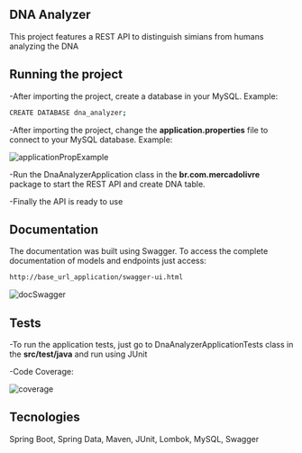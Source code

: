 ## DNA Analyzer

This project features a REST API to distinguish simians from humans analyzing the DNA

## Running the project

-After importing the project, create a database in your MySQL. Example:
```bash
CREATE DATABASE dna_analyzer;
```

-After importing the project, change the <b>application.properties</b> file to connect to your MySQL database. Example:

![applicationPropExample](https://user-images.githubusercontent.com/13589045/97759159-37bb8f00-1adf-11eb-8fed-8eef5cc4de4f.png)

-Run the DnaAnalyzerApplication class in the <b>br.com.mercadolivre</b> package to start the REST API and create DNA table.

-Finally the API is ready to use

## Documentation

The documentation was built using Swagger. To access the complete documentation of models and endpoints just access:
```bash
http://base_url_application/swagger-ui.html
```
![docSwagger](https://user-images.githubusercontent.com/13589045/97759787-7aca3200-1ae0-11eb-82d9-35311c028af7.png)

## Tests

-To run the application tests, just go to DnaAnalyzerApplicationTests class in the <b>src/test/java</b> and run using JUnit

-Code Coverage:

![coverage](https://user-images.githubusercontent.com/13589045/97760176-4c008b80-1ae1-11eb-8e7e-d8420f6fbf82.png)

## Tecnologies

Spring Boot, Spring Data, Maven, JUnit, Lombok, MySQL, Swagger

